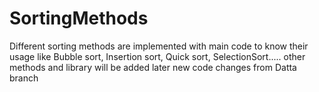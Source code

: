 # SortingMethods
Different sorting methods are implemented with main code to know their usage like Bubble sort, Insertion sort, Quick sort, SelectionSort.....
other methods and library will be added later
new code changes from Datta branch